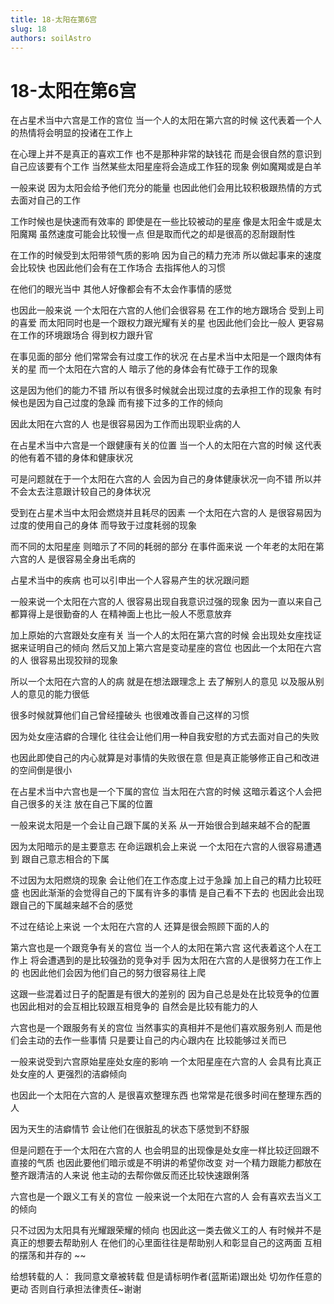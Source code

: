```yaml
---
title: 18-太阳在第6宫
slug: 18
authors: soilAstro
---
```


# 18-太阳在第6宫
在占星术当中六宫是工作的宫位
当一个人的太阳在第六宫的时候
这代表着一个人的热情将会明显的投诸在工作上

在心理上并不是真正的喜欢工作
也不是那种非常的缺钱花
而是会很自然的意识到自己应该要有个工作
当然某些太阳星座将会造成工作狂的现象
例如魔羯或是白羊

一般来说
因为太阳会给予他们充分的能量
也因此他们会用比较积极跟热情的方式
去面对自己的工作

工作时候也是快速而有效率的
即使是在一些比较被动的星座
像是太阳金牛或是太阳魔羯
虽然速度可能会比较慢一点
但是取而代之的却是很高的忍耐跟耐性

在工作的时候受到太阳带领气质的影响
因为自己的精力充沛
所以做起事来的速度会比较快
也因此他们会有在工作场合
去指挥他人的习惯

在他们的眼光当中
其他人好像都会有不太会作事情的感觉

也因此一般来说
一个太阳在六宫的人他们会很容易
在工作的地方跟场合
受到上司的喜爱
而太阳同时也是一个跟权力跟光耀有关的星
也因此他们会比一般人
更容易在工作的环境跟场合
得到权力跟升官

在事见面的部分
他们常常会有过度工作的状况
在占星术当中太阳是一个跟肉体有关的星
而一个太阳在六宫的人
暗示了他的身体会有忙碌于工作的现象

这是因为他们的能力不错
所以有很多时候就会出现过度的去承担工作的现象
有时候也是因为自己过度的急躁
而有接下过多的工作的倾向

因此太阳在六宫的人
也是很容易因为工作而出现职业病的人

在占星术当中六宫是一个跟健康有关的位置
当一个人的太阳在六宫的时候
这代表的他有着不错的身体和健康状况

可是问题就在于一个太阳在六宫的人
会因为自己的身体健康状况一向不错
所以并不会太去注意跟计较自己的身体状况

受到在占星术当中太阳会燃烧并且耗尽的因素
一个太阳在六宫的人
是很容易因为过度的使用自己的身体
而导致于过度耗弱的现象

而不同的太阳星座
则暗示了不同的耗弱的部分
在事件面来说
一个年老的太阳在第六宫的人
是很容易全身出毛病的

占星术当中的疾病
也可以引申出一个人容易产生的状况跟问题

一般来说一个太阳在六宫的人
很容易出现自我意识过强的现象
因为一直以来自己都算得上是很勤奋的人
在精神面上也比一般人不愿意放弃

加上原始的六宫跟处女座有关
当一个人的太阳在第六宫的时候
会出现处女座找证据来证明自己的倾向
然后又加上第六宫是变动星座的宫位
也因此一个太阳在六宫的人
很容易出现狡辩的现象

所以一个太阳在六宫的人的病
就是在想法跟理念上
去了解别人的意见
以及服从别人的意见的能力很低

很多时候就算他们自己曾经撞破头
也很难改善自己这样的习惯

因为处女座洁癖的合理化
往往会让他们用一种自我安慰的方式去面对自己的失败

也因此即使自己的内心就算是对事情的失败很在意
但是真正能够修正自己和改进的空间倒是很小

在占星术当中六宫也是一个下属的宫位
当太阳在六宫的时候
这暗示着这个人会把自己很多的关注
放在自己下属的位置

一般来说太阳是一个会让自己跟下属的关系
从一开始很合到越来越不合的配置

因为太阳暗示的是主要意志
在命运跟机会上来说
一个太阳在六宫的人很容易遭遇到
跟自己意志相合的下属

不过因为太阳燃烧的现象
会让他们在工作态度上过于急躁
加上自己的精力比较旺盛
也因此渐渐的会觉得自己的下属有许多的事情
是自己看不下去的
也因此会出现跟自己的下属越来越不合的感觉

不过在结论上来说
一个太阳在六宫的人
还算是很会照顾下面的人的

第六宫也是一个跟竞争有关的宫位
当一个人的太阳在第六宫
这代表着这个人在工作上
将会遭遇到的是比较强劲的竞争对手
因为太阳在六宫的人是很努力在工作上的
也因此他们会因为他们自己的努力很容易往上爬

这跟一些混着过日子的配置是有很大的差别的
因为自己总是处在比较竞争的位置
也因此相对的会互相比较跟互相竞争的
自然会是比较有能力的人

六宫也是一个跟服务有关的宫位
当然事实的真相并不是他们喜欢服务别人
而是他们会主动的去作一些事情
只是要让自己的内心跟内在
比较能够过关而已

一般来说受到六宫原始星座处女座的影响
一个太阳星座在六宫的人
会具有比真正处女座的人
更强烈的洁癖倾向

也因此一个太阳在六宫的人
是很喜欢整理东西
也常常是花很多时间在整理东西的人

因为天生的洁癖情节
会让他们在很脏乱的状态下感觉到不舒服

但是问题在于一个太阳在六宫的人
也会明显的出现像是处女座一样比较迂回跟不直接的气质
也因此要他们暗示或是不明讲的希望你改变
对一个精力跟能力都放在整齐跟清洁的人来说
他主动的去帮你做反而还比较快速跟俐落

六宫也是一个跟义工有关的宫位
一般来说一个太阳在六宫的人
会有喜欢去当义工的倾向

只不过因为太阳具有光耀跟荣耀的倾向
也因此这一类去做义工的人
有时候并不是真正的想要去帮助别人
在他们的心里面往往是帮助别人和彰显自己的这两面
互相的摆荡和并存的
~~

给想转载的人：
我同意文章被转载
但是请标明作者(蓝斯诺)跟出处
切勿作任意的更动
否则自行承担法律责任~谢谢

 
  